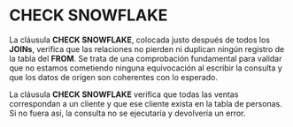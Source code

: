 
# CHECK SNOWFLAKE

La cláusula **CHECK SNOWFLAKE**, colocada justo después de todos los **JOINs**, verifica que las relaciones no pierden ni duplican ningún registro de la tabla del **FROM**. Se trata de una comprobación fundamental para validar que no estamos cometiendo ninguna equivocación al escribir la consulta y que los datos de origen son coherentes con lo esperado.

<view-sql-code fileName="CheckSnowflake"/>

La cláusula **CHECK SNOWFLAKE** verifica que todas las ventas correspondan a un cliente y que ese cliente exista en la tabla de personas. Si no fuera así, la consulta no se ejecutaría y devolvería un error.

